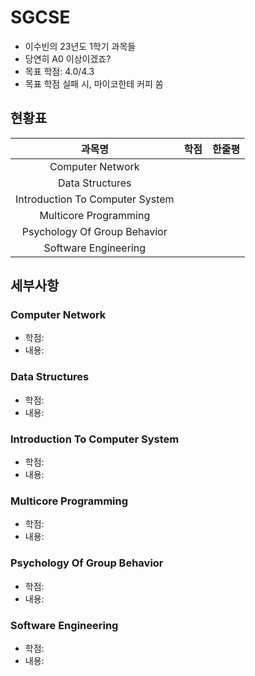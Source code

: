 # SGCSE

- 이수빈의 23년도 1학기 과목들
- 당연히 A0 이상이겠죠?
- 목표 학점: 4.0/4.3
- 목표 학점 실패 시, 마이코한테 커피 쏨

## 현황표

|과목명|학점|한줄평|
|:---:|:---:|:---:|
|Computer Network|||
|Data Structures|||
|Introduction To Computer System|||
|Multicore Programming|||
|Psychology Of Group Behavior|||
|Software Engineering|||

## 세부사항

### Computer Network

- 학점:
- 내용:

### Data Structures

- 학점:
- 내용:

### Introduction To Computer System

- 학점:
- 내용:

### Multicore Programming

- 학점:
- 내용:

### Psychology Of Group Behavior

- 학점:
- 내용:

### Software Engineering

- 학점:
- 내용:
